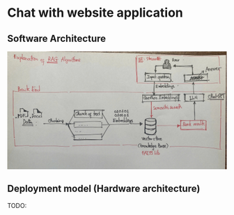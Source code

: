 # Chat with website application

## Software Architecture
![Software Architecture Image](resource/software_architecture.jpg?raw=true "Software Architecture")
## Deployment model (Hardware architecture)

TODO: 


